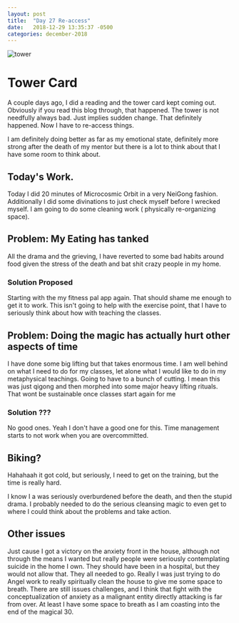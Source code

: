 ```yaml
---
layout: post
title:  "Day 27 Re-access"
date:   2018-12-29 13:35:37 -0500
categories: december-2018
---
```


 ![tower](https://www.esotericmeanings.com/wp-content/uploads/2017/02/thoth1_towertarotcard.jpg.jpg)
 
 # Tower Card

 A couple days ago, I did a reading and the tower card kept coming out.   Obviously if you read this blog through, that happened.   The tower is not needfully always bad.   Just implies sudden change.   That definitely happened.  Now I have to re-access things.

 I am definitely doing better as far as my emotional state, definitely more strong after the death of my mentor but there is a lot to think about that I have some room to think about.

## Today's Work.
Today I did 20 minutes of Microcosmic Orbit in a very NeiGong fashion.   Additionally I did some divinations to just check myself before I wrecked myself.   I am going to do some cleaning work ( physically re-organizing space).

## Problem: My Eating has tanked

All the drama and the grieving, I have reverted to some bad habits around food given the stress of the death and bat shit crazy people in my home.

### Solution Proposed
Starting with the my fitness pal app again.  That should shame me enough to get it to work.
This isn't going to help with the exercise point, that I have to seriously think about how with teaching the classes.

## Problem: Doing the magic has actually hurt other aspects of time

I have done some big lifting but that takes enormous time.  I am well behind on what I need to do for my classes, let alone what I would like to do in my metaphysical teachings.   Going to have to a bunch of cutting.   I mean this was just qigong and then morphed into some major heavy lifting rituals.   That wont be sustainable once classes start again for me 

### Solution ??? 
No good ones.
Yeah I don't have a good one for this.  Time management starts to not work when you are overcommitted.

## Biking?
Hahahaah it got cold, but seriously, I need to get on the training, but the time is really hard.

I know I a was seriously overburdened before the death, and then the stupid drama.   I probably needed to do the serious cleansing magic to even get to where I could think about the problems and take action.   

## Other issues
Just cause I got a victory on the anxiety front in the house, although not through the means I wanted but really people were seriously contemplating suicide in the home I own.  They should have been in a hospital, but they would not allow that.  They all needed to go.   Really I was just trying to do Angel work to really spiritually clean the house to give me some space to breath.   There are still issues challenges, and I think that fight with the conceptualization of anxiety as a malignant entity directly attacking is far from over.  At least I have some space to breath as I am coasting into the end of the magical 30.